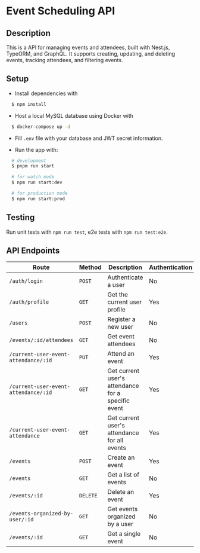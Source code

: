 # Event Scheduling API

## Description
This is a API for managing events and attendees, built with Nest.js, TypeORM, and GraphQL. It supports creating, updating, and deleting events, tracking attendees, and filtering events.

## Setup
- Install dependencies with 
```bash
  $ npm install
```
- Host a local MySQL database using Docker with 
```bash
  $ docker-compose up -d
```

- Fill `.env` file with your database and JWT secret information.

- Run the app with:
```bash
  # development
  $ pnpm run start

  # for watch mode
  $ npm run start:dev

  # for production mode
  $ npm run start:prod
```

## Testing
Run unit tests with  `npm run test`, e2e tests with `npm run test:e2e`.

## API Endpoints

Route | Method | Description | Authentication
--- | --- | --- | ---
`/auth/login` | `POST` | Authenticate a user | No
`/auth/profile` | `GET` | Get the current user profile | Yes
`/users` | `POST` | Register a new user | No
`/events/:id/attendees` | `GET` | Get event attendees | No
`/current-user-event-attendance/:id` | `PUT` | Attend an event | Yes
`/current-user-event-attendance/:id` | `GET` | Get current user's attendance for a specific event | Yes
`/current-user-event-attendance` | `GET` | Get current user's attendance for all events | Yes
`/events` | `POST` | Create an event | Yes
`/events` | `GET` | Get a list of events | No
`/events/:id` | `DELETE` | Delete an event | Yes
`/events-organized-by-user/:id` | `GET` | Get events organized by a user | No
`/events/:id` | `GET` | Get a single event | No